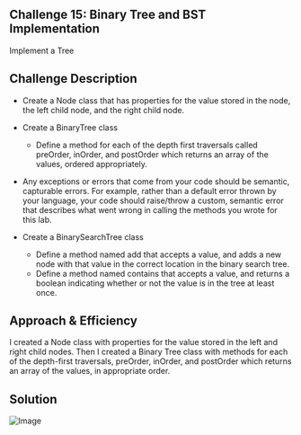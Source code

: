 ## Challenge 15: Binary Tree and BST Implementation
Implement a Tree

## Challenge Description
- Create a Node class that has properties for the value stored in the node, the left child node, and the right child node.

- Create a BinaryTree class
    - Define a method for each of the depth first traversals called preOrder, inOrder, and postOrder which returns an array of the values, ordered appropriately.
- Any exceptions or errors that come from your code should be semantic, capturable errors. For example, rather than a default error thrown by your language, your code should raise/throw a custom, semantic error that describes what went wrong in calling the methods you wrote for this lab.

- Create a BinarySearchTree class
    - Define a method named add that accepts a value, and adds a new node with that value in the correct location in the binary search tree.
    - Define a method named contains that accepts a value, and returns a boolean indicating whether or not the value is in the tree at least once.

## Approach & Efficiency
I created a Node class with properties for the value stored in the left and right child nodes. Then I created a Binary Tree class with methods for each of the depth-first traversals, preOrder, inOrder, and postOrder which returns an array of the values, in appropriate order.

## Solution
![Image](../../assests/CC15.jpg)